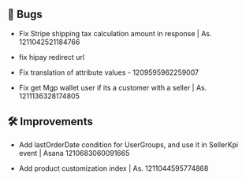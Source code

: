 ## 🐛 Bugs

- Fix Stripe shipping tax calculation amount in response | As. 1211042521184766

- fix hipay redirect url

- Fix translation of attribute values - 1209595962259007

- Fix get Mgp wallet user if its a customer with a seller | As. 1211136328174805


## 🛠️ Improvements

- Add lastOrderDate condition for UserGroups, and use it in SellerKpi event | Asana 1210683060091665

- Add product customization index | As. 1211044595774868